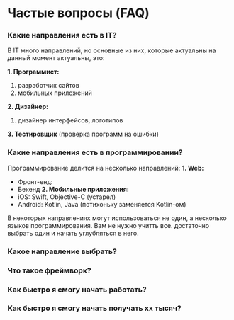 # Частые вопросы (FAQ)


### Какие направления есть в IT?

В IT много направлений, но основные из них, которые актуальны на данный момент актуальны, это:

**1. Программист:**
  1. разработчик сайтов
  2. мобильных приложений

**2. Дизайнер:**
  1. дизайнер интерфейсов, логотипов

**3. Тестировщик** (проверка программ на ошибки)

### Какие направления есть в программировании?

Программирование делится на несколько направлений:
**1. Web:**
  - Фронт-енд: 
  - Бекенд
**2. Мобильные приложения:**
  - iOS: Swift, Objective-C (устарел)
  - Android: Kotlin, Java (потихоньку заменяется Kotlin-ом)

В некоторых направлениях могут использоваться не один, а несколько языков программирования. Вам не нужно учитть все. достаточно выбрать один и начать углубляться в него.

### Какое направление выбрать?


### Что такое фреймворк?


### Как быстро я cмогу начать работать?

### Как быстро я cмогу начать получать xx тысяч?


